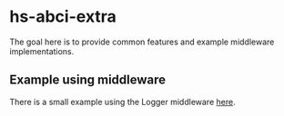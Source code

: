 # hs-abci-extra

The goal here is to provide common features and example middleware implementations.

## Example using middleware

There is a small example using the Logger middleware [here](https://github.com/f-o-a-m/hs-abci/tree/master/hs-abci-examples/simple-storage).